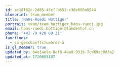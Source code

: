 ```yaml
---
id: ac18f02c-2d85-45cf-b552-c30e008a5544
blueprint: team_member
title: 'Hans-Ruedi Hottiger'
portrait: team/team_hottiger_hans-ruedi.jpg
email: hans-ruedi.hottiger@landenhof.ch
phone: '+41 79 420 69 31'
functions:
  - co-geschaeftsfuehrer-a
is_gl_member: true
updated_by: 04e1ae9a-6ef8-4ba0-931b-7cd69cc0d3a2
updated_at: 1720685187
---
```

